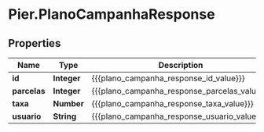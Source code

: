 # Pier.PlanoCampanhaResponse

## Properties
Name | Type | Description | Notes
------------ | ------------- | ------------- | -------------
**id** | **Integer** | {{{plano_campanha_response_id_value}}} | [optional] 
**parcelas** | **Integer** | {{{plano_campanha_response_parcelas_value}}} | [optional] 
**taxa** | **Number** | {{{plano_campanha_response_taxa_value}}} | [optional] 
**usuario** | **String** | {{{plano_campanha_response_usuario_value}}} | [optional] 


